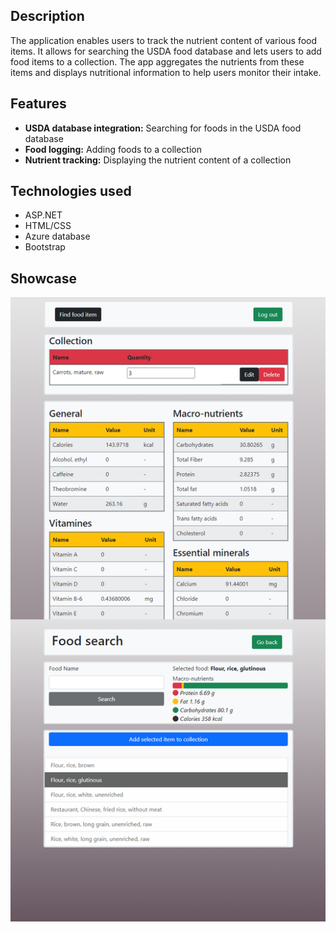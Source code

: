 ## Description
The application enables users to track the nutrient content of various food items. It allows for searching the USDA food database and lets users to add food items to a collection. The app aggregates the nutrients from these items and displays nutritional information to help users monitor their intake.
## Features
- **USDA database integration:** Searching for foods in the USDA food database
- **Food logging:** Adding foods to a collection
- **Nutrient tracking:** Displaying the nutrient content of a collection
## Technologies used
- ASP.NET
- HTML/CSS
- Azure database
- Bootstrap
## Showcase
![showcase](NutrientAppShowcase.png)
